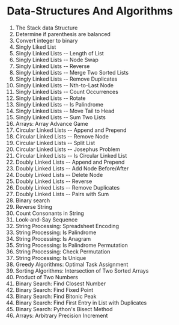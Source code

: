 # Data-Structures And Algorithms

01. The Stack data Structure
02. Determine if parenthesis are balanced
03. Convert integer to binary
04. Singly Liked List
05. Singly Linked Lists -- Length of List
06. Singly Linked Lists -- Node Swap
07. Singly Linked Lists -- Reverse
08. Singly Linked Lists -- Merge Two Sorted Lists
09. Singly Linked Lists -- Remove Duplicates
10. Singly Linked Lists -- Nth-to-Last Node
11. Singly Linked Lists -- Count Occurrences
12. Singly Linked Lists -- Rotate
13. Singly Linked Lists -- Is Palindrome
14. Singly Linked Lists -- Move Tail to Head
15. Singly Linked Lists -- Sum Two Lists
16. Arrays: Array Advance Game
17. Circular Linked Lists -- Append and Prepend
18. Circular Linked Lists -- Remove Node
19. Circular Linked Lists -- Split List
20. Circular Linked Lists -- Josephus Problem
21. Circular Linked Lists -- Is Circular Linked List
22. Doubly Linked Lists -- Append and Prepend
23. Doubly Linked Lists -- Add Node Before/After
24. Doubly Linked Lists -- Delete Node
25. Doubly Linked Lists -- Reverse
26. Doubly Linked Lists -- Remove Duplicates
27. Doubly Linked Lists -- Pairs with Sum
28. Binary search
29. Reverse String
30. Count Consonants in String
31. Look-and-Say Sequence
32. String Processing: Spreadsheet Encoding
33. String Processing: Is Palindrome
34. String Processing: Is Anagram
35. String Processing: Is Palindrome Permutation
36. String Processing: Check Permutation
37. String Processing: Is Unique
38. Greedy Algorithms: Optimal Task Assignment
39. Sorting Algorithms: Intersection of Two Sorted Arrays
40. Product of Two Numbers
41. Binary Search: Find Closest Number
42. Binary Search: Find Fixed Point
43. Binary Search: Find Bitonic Peak
44. Binary Search: Find First Entry in List with Duplicates
45. Binary Search: Python's Bisect Method
46. Arrays: Arbitrary Precision Increment


